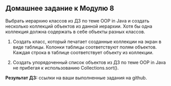 Домашнее задание к Модулю 8
------------
Выбрать иерархию классов из ДЗ по теме OOP in Java и создать несколько коллекций объектов из данной иерархии.
Хотя бы одна коллекция должна содержать в себе объекты разных классов.

1. Создать класс, который печатает созданные коллекции на экран в виде таблицы. Колонки таблицы соответствуют полям объектов. Каждая строка в таблице соответствует объекту из коллекции.

2. Создать упорядоченный список объектов из ДЗ по теме OOP in Java не прибегая к  использованию Collections.sort().

**Результат ДЗ:** ссылки на ваши выполненные задания на github.